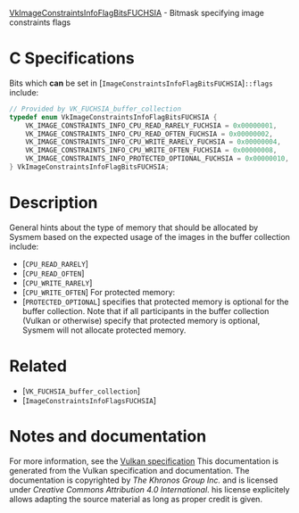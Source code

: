 [VkImageConstraintsInfoFlagBitsFUCHSIA](https://www.khronos.org/registry/vulkan/specs/1.3-extensions/man/html/VkImageConstraintsInfoFlagBitsFUCHSIA.html) - Bitmask specifying image constraints flags

# C Specifications
Bits which  **can**  be set in
[`ImageConstraintsInfoFlagBitsFUCHSIA`]`::flags` include:
```c
// Provided by VK_FUCHSIA_buffer_collection
typedef enum VkImageConstraintsInfoFlagBitsFUCHSIA {
    VK_IMAGE_CONSTRAINTS_INFO_CPU_READ_RARELY_FUCHSIA = 0x00000001,
    VK_IMAGE_CONSTRAINTS_INFO_CPU_READ_OFTEN_FUCHSIA = 0x00000002,
    VK_IMAGE_CONSTRAINTS_INFO_CPU_WRITE_RARELY_FUCHSIA = 0x00000004,
    VK_IMAGE_CONSTRAINTS_INFO_CPU_WRITE_OFTEN_FUCHSIA = 0x00000008,
    VK_IMAGE_CONSTRAINTS_INFO_PROTECTED_OPTIONAL_FUCHSIA = 0x00000010,
} VkImageConstraintsInfoFlagBitsFUCHSIA;
```

# Description
General hints about the type of memory that should be allocated by Sysmem
based on the expected usage of the images in the buffer collection include:
- [`CPU_READ_RARELY`]
- [`CPU_READ_OFTEN`]
- [`CPU_WRITE_RARELY`]
- [`CPU_WRITE_OFTEN`]
For protected memory:
- [`PROTECTED_OPTIONAL`] specifies that protected memory is optional for the buffer collection.
Note that if all participants in the buffer collection (Vulkan or otherwise)
specify that protected memory is optional, Sysmem will not allocate
protected memory.

# Related
- [`VK_FUCHSIA_buffer_collection`]
- [`ImageConstraintsInfoFlagsFUCHSIA`]

# Notes and documentation
For more information, see the [Vulkan specification](https://www.khronos.org/registry/vulkan/specs/1.3-extensions/html/vkspec.html)
This documentation is generated from the Vulkan specification and documentation.
The documentation is copyrighted by *The Khronos Group Inc.* and is licensed under *Creative Commons Attribution 4.0 International*.
his license explicitely allows adapting the source material as long as proper credit is given.
        